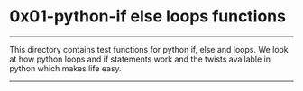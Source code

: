 # 0x01-python-if else loops functions
-------------------------------------
This directory contains test functions for python if, else and loops.
We look at how python loops and if statements work and the twists
available in python which makes life easy.

-----------

